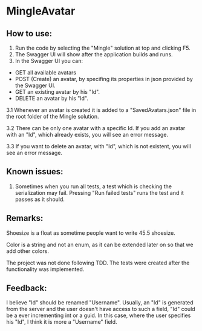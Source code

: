 # MingleAvatar

## How to use:

1. Run the code by selecting the "Mingle" solution at top and clicking F5.
2. The Swagger UI will show after the application builds and runs.
3. In the Swagger UI you can:
  - GET all available avatars
  - POST (Create) an avatar, by specifing its properties in json provided by the Swagger UI.
  - GET an existing avatar by his "Id".
  - DELETE an avatar by his "Id".

  3.1 Whenever an avatar is created it is added to a "SavedAvatars.json" file in the root folder of the Mingle solution.

  3.2 There can be only one avatar with a specific Id. If you add an avatar with an "Id", which already exists, you will see an error message.

  3.3 If you want to delete an avatar, with "Id", which is not existent, you will see an error message.


## Known issues:
1. Sometimes when you run all tests, a test which is checking the serialization may fail. Pressing "Run failed tests" runs the test and it passes as it should.

## Remarks:
Shoesize is a float as sometime people want to write 45.5 shoesize.

Color is a string and not an enum, as it can be extended later on so that we add other colors.

The project was not done following TDD. The tests were created after the functionality was implemented. 
 
## Feedback:
I believe "Id" should be renamed "Username". Usually, an "Id" is generated from the server and the user doesn't have access to such a field, "Id" could be a ever incrementing int or a guid.
In this case, where the user specifies his "Id", I think it is more a "Username" field.





